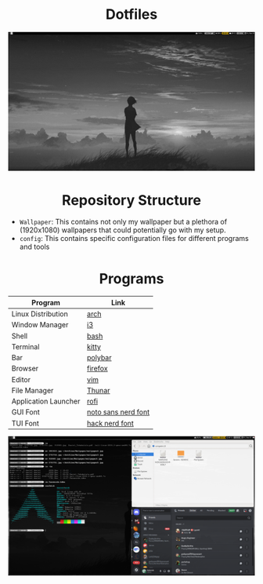 <h1 align="center">Dotfiles</h1>

![Description](https://raw.githubusercontent.com/Kohzmik/dotfiles/master/screenshots/main.png)

<h1 align="center">Repository Structure</h1>

* `Wallpaper`: This contains not only my wallpaper but a plethora of (1920x1080) wallpapers that could potentially go with my setup.
* `config`: This contains specific configuration files for different programs and tools

<h1 align="center">Programs</h1>

| <b>Program</b> | <b>Link</b> |
|---|---|
| Linux Distribution | <a href="https://github.com/archlinux/linux">arch</a> | 
| Window Manager | <a href="https://github.com/i3/i3">i3</a> |
| Shell | <a href="https://github.com/bminor/bash">bash</a> | 
| Terminal | <a href="https://github.com/kovidgoyal/kitty">kitty</a> | 
| Bar | <a href="https://github.com/tobi-wan-kenobi/bumblebee-status">polybar</a> | 
| Browser | <a href="https://wiki.archlinux.org/title/Firefox">firefox</a> | 
| Editor | <a href="https://github.com/vim/vim">vim</a> | 
| File Manager | <a href="https://github.com/neilbrown/thunar">Thunar</a> | 
| Application Launcher | <a href="https://github.com/adi1090x/rofi">rofi</a> | 
| GUI Font | <a href="https://github.com/ryanoasis/nerd-fonts/releases/download/v3.2.1/Noto.zip">noto sans nerd font</a> |
| TUI Font | <a href="https://github.com/ryanoasis/nerd-fonts/releases/download/v3.2.1/Hack.zip">hack nerd font</a> |

![Photo](https://raw.githubusercontent.com/Kohzmik/dotfiles/master/screenshots/Setup.png)






